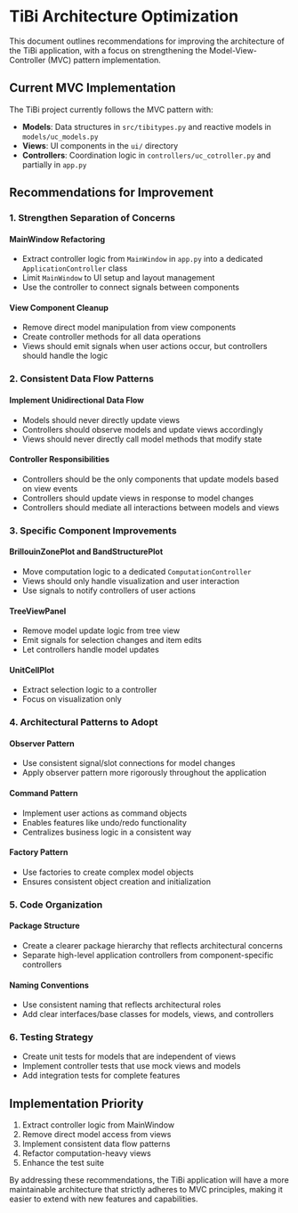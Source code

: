 # TiBi Architecture Optimization

This document outlines recommendations for improving the architecture of the TiBi application, with a focus on strengthening the Model-View-Controller (MVC) pattern implementation.

## Current MVC Implementation

The TiBi project currently follows the MVC pattern with:

- **Models**: Data structures in `src/tibitypes.py` and reactive models in `models/uc_models.py`
- **Views**: UI components in the `ui/` directory
- **Controllers**: Coordination logic in `controllers/uc_cotroller.py` and partially in `app.py`

## Recommendations for Improvement

### 1. Strengthen Separation of Concerns

#### MainWindow Refactoring
- Extract controller logic from `MainWindow` in `app.py` into a dedicated `ApplicationController` class
- Limit `MainWindow` to UI setup and layout management
- Use the controller to connect signals between components

#### View Component Cleanup
- Remove direct model manipulation from view components
- Create controller methods for all data operations
- Views should emit signals when user actions occur, but controllers should handle the logic

### 2. Consistent Data Flow Patterns

#### Implement Unidirectional Data Flow
- Models should never directly update views
- Controllers should observe models and update views accordingly
- Views should never directly call model methods that modify state

#### Controller Responsibilities
- Controllers should be the only components that update models based on view events
- Controllers should update views in response to model changes
- Controllers should mediate all interactions between models and views

### 3. Specific Component Improvements

#### BrillouinZonePlot and BandStructurePlot
- Move computation logic to a dedicated `ComputationController`
- Views should only handle visualization and user interaction
- Use signals to notify controllers of user actions

#### TreeViewPanel
- Remove model update logic from tree view
- Emit signals for selection changes and item edits
- Let controllers handle model updates

#### UnitCellPlot
- Extract selection logic to a controller
- Focus on visualization only

### 4. Architectural Patterns to Adopt

#### Observer Pattern
- Use consistent signal/slot connections for model changes
- Apply observer pattern more rigorously throughout the application

#### Command Pattern
- Implement user actions as command objects
- Enables features like undo/redo functionality
- Centralizes business logic in a consistent way

#### Factory Pattern
- Use factories to create complex model objects
- Ensures consistent object creation and initialization

### 5. Code Organization

#### Package Structure
- Create a clearer package hierarchy that reflects architectural concerns
- Separate high-level application controllers from component-specific controllers

#### Naming Conventions
- Use consistent naming that reflects architectural roles
- Add clear interfaces/base classes for models, views, and controllers

### 6. Testing Strategy

- Create unit tests for models that are independent of views
- Implement controller tests that use mock views and models
- Add integration tests for complete features

## Implementation Priority

1. Extract controller logic from MainWindow
2. Remove direct model access from views
3. Implement consistent data flow patterns
4. Refactor computation-heavy views
5. Enhance the test suite

By addressing these recommendations, the TiBi application will have a more maintainable architecture that strictly adheres to MVC principles, making it easier to extend with new features and capabilities.